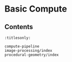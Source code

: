 Basic Compute
=============

Contents
--------

```{toctree}
:titlesonly:

compute-pipeline
image-processing/index
procedural-geometry/index
```
